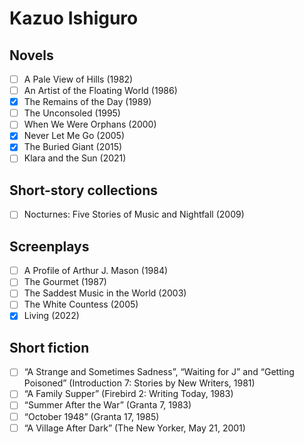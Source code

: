 # Kazuo Ishiguro

## Novels
- [ ] A Pale View of Hills (1982)
- [ ] An Artist of the Floating World (1986)
- [x] The Remains of the Day (1989)
- [ ] The Unconsoled (1995)
- [ ] When We Were Orphans (2000)
- [x] Never Let Me Go (2005)
- [x] The Buried Giant (2015)
- [ ] Klara and the Sun (2021)

## Short-story collections
- [ ] Nocturnes: Five Stories of Music and Nightfall (2009)

## Screenplays
- [ ] A Profile of Arthur J. Mason (1984)
- [ ] The Gourmet (1987)
- [ ] The Saddest Music in the World (2003)
- [ ] The White Countess (2005)
- [x] Living (2022)

## Short fiction
- [ ] “A Strange and Sometimes Sadness”, “Waiting for J” and “Getting Poisoned” (Introduction 7: Stories by New Writers, 1981)
- [ ] “A Family Supper” (Firebird 2: Writing Today, 1983)
- [ ] “Summer After the War” (Granta 7, 1983)
- [ ] “October 1948” (Granta 17, 1985)
- [ ] “A Village After Dark” (The New Yorker, May 21, 2001)
